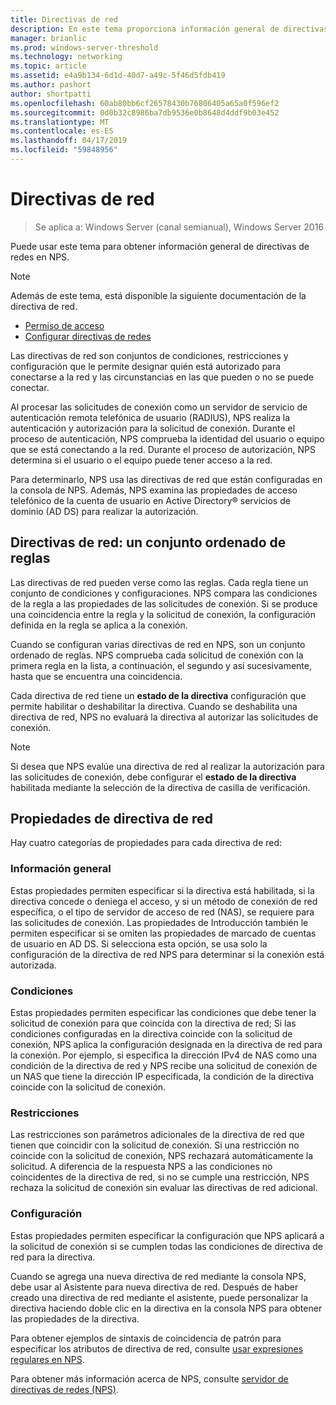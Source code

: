 ```yaml
---
title: Directivas de red
description: En este tema proporciona información general de directivas de red para el servidor de directivas de redes en Windows Server 2016 e incluye vínculos a guías adicionales acerca de NPS.
manager: brianlic
ms.prod: windows-server-threshold
ms.technology: networking
ms.topic: article
ms.assetid: e4a9b134-6d1d-40d7-a49c-5f46d5fdb419
ms.author: pashort
author: shortpatti
ms.openlocfilehash: 60ab80bb6cf26578430b76806405a65a0f596ef2
ms.sourcegitcommit: 0d0b32c8986ba7db9536e0b8648d4ddf9b03e452
ms.translationtype: MT
ms.contentlocale: es-ES
ms.lasthandoff: 04/17/2019
ms.locfileid: "59848956"
---
```

# <a name="network-policies"></a>Directivas de red

>Se aplica a: Windows Server (canal semianual), Windows Server 2016

Puede usar este tema para obtener información general de directivas de redes en NPS.

>[!NOTE]
>Además de este tema, está disponible la siguiente documentación de la directiva de red.
> - [Permiso de acceso](nps-np-access.md)
> - [Configurar directivas de redes](nps-np-configure.md)

Las directivas de red son conjuntos de condiciones, restricciones y configuración que le permite designar quién está autorizado para conectarse a la red y las circunstancias en las que pueden o no se puede conectar.

Al procesar las solicitudes de conexión como un servidor de servicio de autenticación remota telefónica de usuario (RADIUS), NPS realiza la autenticación y autorización para la solicitud de conexión. Durante el proceso de autenticación, NPS comprueba la identidad del usuario o equipo que se está conectando a la red. Durante el proceso de autorización, NPS determina si el usuario o el equipo puede tener acceso a la red.

Para determinarlo, NPS usa las directivas de red que están configuradas en la consola de NPS. Además, NPS examina las propiedades de acceso telefónico de la cuenta de usuario en Active Directory&reg; servicios de dominio \(AD DS\) para realizar la autorización.

## <a name="network-policies---an-ordered-set-of-rules"></a>Directivas de red: un conjunto ordenado de reglas

Las directivas de red pueden verse como las reglas. Cada regla tiene un conjunto de condiciones y configuraciones. NPS compara las condiciones de la regla a las propiedades de las solicitudes de conexión. Si se produce una coincidencia entre la regla y la solicitud de conexión, la configuración definida en la regla se aplica a la conexión.

Cuando se configuran varias directivas de red en NPS, son un conjunto ordenado de reglas. NPS comprueba cada solicitud de conexión con la primera regla en la lista, a continuación, el segundo y así sucesivamente, hasta que se encuentra una coincidencia.

Cada directiva de red tiene un **estado de la directiva** configuración que permite habilitar o deshabilitar la directiva. Cuando se deshabilita una directiva de red, NPS no evaluará la directiva al autorizar las solicitudes de conexión.

>[!NOTE]
>Si desea que NPS evalúe una directiva de red al realizar la autorización para las solicitudes de conexión, debe configurar el **estado de la directiva** habilitada mediante la selección de la directiva de casilla de verificación.

## <a name="network-policy-properties"></a>Propiedades de directiva de red

Hay cuatro categorías de propiedades para cada directiva de red:

### <a name="overview"></a>Información general

 Estas propiedades permiten especificar si la directiva está habilitada, si la directiva concede o deniega el acceso, y si un método de conexión de red específica, o el tipo de servidor de acceso de red (NAS), se requiere para las solicitudes de conexión. Las propiedades de Introducción también le permiten especificar si se omiten las propiedades de marcado de cuentas de usuario en AD DS. Si selecciona esta opción, se usa solo la configuración de la directiva de red NPS para determinar si la conexión está autorizada.


### <a name="conditions"></a>Condiciones

 Estas propiedades permiten especificar las condiciones que debe tener la solicitud de conexión para que coincida con la directiva de red; Si las condiciones configuradas en la directiva coincide con la solicitud de conexión, NPS aplica la configuración designada en la directiva de red para la conexión. Por ejemplo, si especifica la dirección IPv4 de NAS como una condición de la directiva de red y NPS recibe una solicitud de conexión de un NAS que tiene la dirección IP especificada, la condición de la directiva coincide con la solicitud de conexión. 


### <a name="constraints"></a>Restricciones

 Las restricciones son parámetros adicionales de la directiva de red que tienen que coincidir con la solicitud de conexión. Si una restricción no coincide con la solicitud de conexión, NPS rechazará automáticamente la solicitud. A diferencia de la respuesta NPS a las condiciones no coincidentes de la directiva de red, si no se cumple una restricción, NPS rechaza la solicitud de conexión sin evaluar las directivas de red adicional.

### <a name="settings"></a>Configuración

 Estas propiedades permiten especificar la configuración que NPS aplicará a la solicitud de conexión si se cumplen todas las condiciones de directiva de red para la directiva.

Cuando se agrega una nueva directiva de red mediante la consola NPS, debe usar al Asistente para nueva directiva de red. Después de haber creado una directiva de red mediante el asistente, puede personalizar la directiva haciendo doble clic en la directiva en la consola NPS para obtener las propiedades de la directiva.

Para obtener ejemplos de sintaxis de coincidencia de patrón para especificar los atributos de directiva de red, consulte [usar expresiones regulares en NPS](nps-crp-reg-expressions.md).

Para obtener más información acerca de NPS, consulte [servidor de directivas de redes (NPS)](nps-top.md).
